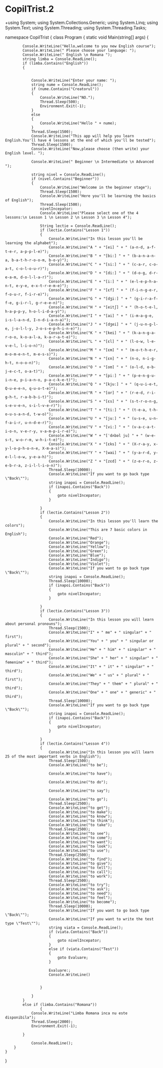 # CopilTrist.2
+﻿using System;
using System.Collections.Generic;
using System.Linq;
using System.Text;
using System.Threading;
using System.Threading.Tasks;


namespace CopilTrist
{
    class Program
    {
        static void Main(string[] args)
        {
            
            Console.WriteLine("Hello,welcome to you new English course");
            Console.WriteLine(" Please choose your language: ");
            Console.WriteLine(" English \n Romana ");
            string limba = Console.ReadLine();
            if (limba.Contains("English"))
            {


                Console.WriteLine("Enter your name: ");
                string nume = Console.ReadLine();
                if (nume.Contains("Creatorul"))
                {
                    Console.WriteLine("NO.");
                    Thread.Sleep(500);
                    Environment.Exit(-1);
                }
                else
                {
                    Console.WriteLine("Hello " + nume);
                }
                Thread.Sleep(1500);
                Console.WriteLine("This app will help you learn English.You'll have 4 lessons at the end of which you'll be tested");
                Thread.Sleep(1500);
                Console.WriteLine("Now,please choose (then write) your English level. ");
                
                Console.WriteLine(" Beginner \n Intermediate \n Advanced ");
                
                string nivel = Console.ReadLine();
                if (nivel.Contains("Beginner"))
                {
                    Console.WriteLine("Welcome in the beginner stage");
                    Thread.Sleep(1500);
                    Console.WriteLine("Here you'll be learning the basics of English");
                    Thread.Sleep(1500);
                    nivelIncepator:
                    Console.WriteLine("Please select one of the 4 lessons:\n Lesson 1 \n Lesson 2 \n Lesson 3 \n Lesson 4");

                    String lectie = Console.ReadLine();
                    if (lectie.Contains("Lesson 1"))
                    {
                        Console.WriteLine("In this lesson you'll be learning the alphabet");
                        Console.WriteLine("A " + "[ei] " + " (a-n-d, a-f-t-e-r, a-p-p-l-e)");
                        Console.WriteLine("B " + "[bi:] " + " (b-a-n-a-n-a, b-a-t-h-r-o-o-m, b-o-y)");
                        Console.WriteLine("C " + "[si:] " + " (c-a-r, c-o-a-t, c-o-l-o-u-r)");
                        Console.WriteLine("D " + "[di:] " + " (d-o-g, d-r-e-a-m, d-o-l-l-a-r)");
                        Console.WriteLine("E " + "[i:] " + " (e-l-e-p-h-a-n-t, e-y-e, e-x-t-r-e-m-e)");
                        Console.WriteLine("F " + "[ɛf] " + " (f-i-n-g-e-r, f-o-u-r, f-i-r-e)");
                        Console.WriteLine("G " + "[dʒiː] " + " (g-i-r-a-f-f-e, g-i-r-l, g-r-e-e-n)");
                        Console.WriteLine("H " + "[eitʃ] " + " (h-o-t-e-l, h-a-p-p-y, h-o-l-i-d-a-y)");
                        Console.WriteLine("I " + "[ai] " + " (i-m-a-g-e, i-s-l-a-n-d, I-n-d-i-a-n-a)");
                        Console.WriteLine("J " + "[dʒei] " + " (j-u-n-g-l-e, j-o-l-l-y, J-o-s-e-p-h-i-n-e)");
                        Console.WriteLine("K " + "[kei] " + " (k-a-n-g-a-r-o-o, k-o-a-l-a, k-a-r-a-t-e)");
                        Console.WriteLine("L " + "[ɛl] " + " (l-o-w, l-e-v-e-l, l-i-o-n)");
                        Console.WriteLine("M " + "[ɛm] " + " (m-o-t-h-e-r, m-o-m-e-n-t, m-e-s-s)");
                        Console.WriteLine("N " + "[ɛn] " + " (n-o, n-i-g-h-t, n-o-o-n)");
                        Console.WriteLine("O " + "[oʊ] " + " (o-l-d, o-b-j-e-c-t, o-a-t)");
                        Console.WriteLine("P " + "[piː] " + " (p-e-n-g-u-i-n-e, p-i-a-n-o, p-a-c-k-e-t)");
                        Console.WriteLine("Q " + "[kjuː] " + " (q-u-i-e-t, Q-u-e-e-n, q-u-o-t-e)");
                        Console.WriteLine("R " + "[ɑr] " + " (r-e-d, r-i-g-h-t, r-a-b-b-i-t)");
                        Console.WriteLine("S " + "[ɛs] " + " (s-t-r-o-n-g, s-e-v-e-n, s-i-l-v-e-r)");
                        Console.WriteLine("T " + "[tiː] " + " (t-e-a, t-h-o-u-s-a-n-d, t-w-o)");
                        Console.WriteLine("U " + "[juː] " + " (u-s-e, u-n-f-a-i-r, u-n-d-e-r)");
                        Console.WriteLine("V " + "[viː] " + " (v-a-c-a-t-i-o-n, v-e-r-y, v-a-m-p-i-r-e)");
                        Console.WriteLine("W " + "[ˈdʌbəl ju] " + " (w-e-s-t, w-o-r-m, w-h-i-t-e)");
                        Console.WriteLine("X " + "[ɛks] " + " (X-r-a-y, x-y-l-o-p-h-o-n-e, X-m-a-s)");
                        Console.WriteLine("Y " + "[wai] " + " (y-a-r-d, y-e-l-l-o-w, y-e-a-h)");
                        Console.WriteLine("Z " + "[zɛd] " + " (z-e-r-o, z-e-b-r-a, z-i-l-l-i-o-n)");
                        Thread.Sleep(10000);
                        Console.WriteLine("If you want to go back type \"Back\"");
                        string inapoi = Console.ReadLine();
                        if (inapoi.Contains("Back"))
                        {
                            goto nivelIncepator;
                        }

                    }
                    if (lectie.Contains("Lesson 2"))
                    {
                        Console.WriteLine("In this lesson you'll learn the colors");
                        Console.WriteLine("This are 7 basic colors in English");
                        Console.WriteLine("Red");
                        Console.WriteLine("Orange");
                        Console.WriteLine("Yellow");
                        Console.WriteLine("Green");
                        Console.WriteLine("Blue");
                        Console.WriteLine("Indigo");
                        Console.WriteLine("Violet");
                        Console.WriteLine("If you want to go back type \"Back\"");
                        string inapoi = Console.ReadLine();
                        Thread.Sleep(10000);
                        if (inapoi.Contains("Back"))
                        {
                            goto nivelIncepator;
                        }

                    }
                    if (lectie.Contains("Lesson 3"))
                    {
                        Console.WriteLine("In this lesson you will learn about personal pronouns");
                        Thread.Sleep(1500);
                        Console.WriteLine("I" + " me" + " singular" + " first");
                        Console.WriteLine("You" + " you" + " singular or plural" + " second");
                        Console.WriteLine("He" + " him" + " singular" + " masculin" + " third");
                        Console.WriteLine("She" + " her" + " singular" + " femenine" + " third");
                        Console.WriteLine("It" + " it" + " singular" + " third");
                        Console.WriteLine("We" + " us" + " plural" + " first");
                        Console.WriteLine("They" + " them" + " plural" + " third");
                        Console.WriteLine("One" + " one" + " generic" + " third");
                        Thread.Sleep(10000);
                        Console.WriteLine("If you want to go back type \"Back\"");
                        string inapoi = Console.ReadLine();
                        if (inapoi.Contains("Back"))
                        {
                            goto nivelIncepator;
                        }

                    }
                    if (lectie.Contains("Lesson 4"))
                    {
                        Console.WriteLine("In this lesson you will learn 25 of the most important verbs in English");
                        Thread.Sleep(1500);
                        Console.WriteLine("to be");
                        
                        Console.WriteLine("to have");
                        
                        Console.WriteLine("to do");
                        
                        Console.WriteLine("to say");
                        
                        Console.WriteLine("to go");
                        Thread.Sleep(2500);
                        Console.WriteLine("to get");
                        Console.WriteLine("to make");
                        Console.WriteLine("to know");
                        Console.WriteLine("to think");
                        Console.WriteLine("to take");
                        Thread.Sleep(2500);
                        Console.WriteLine("to see");
                        Console.WriteLine("to come");
                        Console.WriteLine("to want");
                        Console.WriteLine("to look");
                        Console.WriteLine("to use");
                        Thread.Sleep(2500);
                        Console.WriteLine("to find");
                        Console.WriteLine("to give");
                        Console.WriteLine("to tell");
                        Console.WriteLine("to call");
                        Console.WriteLine("to work");
                        Thread.Sleep(2500);
                        Console.WriteLine("to try");
                        Console.WriteLine("to ask");
                        Console.WriteLine("to need");
                        Console.WriteLine("to feel");
                        Console.WriteLine("to become");
                        Thread.Sleep(10000);
                        Console.WriteLine("If you want to go back type \"Back\"");
                        Console.WriteLine("If you want to write the test type \"Test\"");
                        string viata = Console.ReadLine();
                        if (viata.Contains("Back"))
                        {
                            goto nivelIncepator;
                        }
                        else if (viata.Contains("Test"))
                        {
                            goto Evaluare;
                        }

                        Evaluare:;
                        Console.WriteLine()
                        

                    }
                    
                }
            }
            else if (limba.Contains("Romana"))
                    {
                Console.WriteLine("Limba Romana inca nu este disponibila");
                Thread.Sleep(2000);
                Environment.Exit(-1);
                
            }
                
                Console.ReadLine();
        }
    }
}
